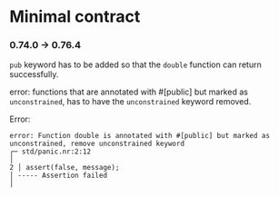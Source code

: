 # Minimal contract

### 0.74.0 -> 0.76.4

`pub` keyword has to be added so that the `double` function can return successfully.

error: functions that are annotated with #[public] but marked as `unconstrained`, has to have the `unconstrained` keyword removed.

Error:

```
error: Function double is annotated with #[public] but marked as unconstrained, remove unconstrained keyword
┌─ std/panic.nr:2:12
│
2 │ assert(false, message);
│ ----- Assertion failed
│

```

